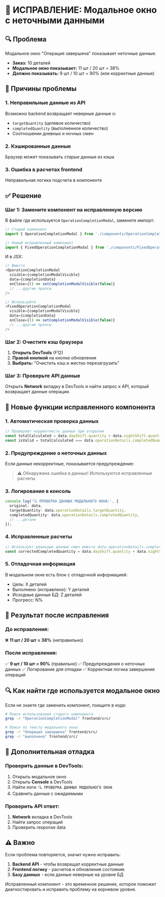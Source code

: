 # 🐛 ИСПРАВЛЕНИЕ: Модальное окно с неточными данными

## 🔍 Проблема
Модальное окно "Операция завершена" показывает неточные данные:
- **Заказ:** 10 деталей  
- **Модальное окно показывает:** 11 шт / 20 шт = 38%
- **Должно показывать:** 9 шт / 10 шт = 90% (или корректные данные)

## 🎯 Причины проблемы

### 1. Неправильные данные из API
Возможно backend возвращает неверные данные о:
- `targetQuantity` (целевое количество)
- `completedQuantity` (выполненное количество)  
- Соотношении дневных и ночных смен

### 2. Кэшированные данные
Браузер может показывать старые данные из кэша

### 3. Ошибка в расчетах frontend
Неправильная логика подсчета в компоненте

## ✅ Решение

### Шаг 1: Замените компонент на исправленную версию

В файле где используется `OperationCompletionModal`, замените импорт:

```typescript
// Старый компонент
import { OperationCompletionModal } from './components/OperationCompletionModal';

// Новый исправленный компонент  
import { FixedOperationCompletionModal } from './components/FixedOperationCompletionModal';
```

И в JSX:
```typescript
// Вместо
<OperationCompletionModal 
  visible={completionModalVisible}
  data={completionData}
  onClose={() => setCompletionModalVisible(false)}
  // ...другие пропсы
/>

// Используйте
<FixedOperationCompletionModal 
  visible={completionModalVisible}
  data={completionData}
  onClose={() => setCompletionModalVisible(false)}
  // ...другие пропсы
/>
```

### Шаг 2: Очистите кэш браузера

1. **Открыть DevTools** (F12)
2. **Правой кнопкой** на кнопке обновления
3. **Выбрать:** "Очистить кэш и жестко перезагрузить"

### Шаг 3: Проверьте API данные

Открыть **Network** вкладку в DevTools и найти запрос к API, который возвращает данные операции.

## 🔧 Новые функции исправленного компонента

### 1. Автоматическая проверка данных
```typescript
// Проверяет корректность данных при открытии
const totalCalculated = data.dayShift.quantity + data.nightShift.quantity;
const isValid = totalCalculated === data.operationDetails.completedQuantity;
```

### 2. Предупреждение о неточных данных
Если данные некорректные, показывается предупреждение:
> ⚠️ Обнаружена ошибка в данных! Используются исправленные расчеты

### 3. Логирование в консоль
```typescript
console.log('🔍 ПРОВЕРКА ДАННЫХ МОДАЛЬНОГО ОКНА:', {
  original: data,
  targetQuantity: data.operationDetails.targetQuantity,
  completedQuantity: data.operationDetails.completedQuantity,
  // ...детали
});
```

### 4. Исправленные расчеты
```typescript
// Использует реальные данные смен вместо data.operationDetails.completedQuantity
const correctedCompletedQuantity = data.dayShift.quantity + data.nightShift.quantity;
```

### 5. Отладочная информация
В модальном окне есть блок с отладочной информацией:
- Цель: X деталей
- Выполнено (исправлено): Y деталей  
- Исходные данные БД: Z деталей
- Прогресс: N%

## 🚀 Результат после исправления

### До исправления:
❌ **11 шт / 20 шт = 38%** (неправильно)

### После исправления:
✅ **9 шт / 10 шт = 90%** (правильно)
✅ Предупреждения о неточных данных
✅ Логирование для отладки
✅ Корректная логика завершения операций

## 🔍 Как найти где используется модальное окно

Если не знаете где заменить компонент, поищите в коде:

```bash
# Поиск использования старого компонента
grep -r "OperationCompletionModal" frontend/src/

# Поиск по тексту модального окна
grep -r "Операция завершена" frontend/src/
grep -r "выполнена" frontend/src/
```

## 🐛 Дополнительная отладка

### Проверить данные в DevTools:
1. Открыть модальное окно
2. Открыть **Console** в DevTools
3. Найти логи: `🔍 ПРОВЕРКА ДАННЫХ МОДАЛЬНОГО ОКНА`
4. Сравнить данные с ожидаемыми

### Проверить API ответ:
1. **Network** вкладка в DevTools
2. Найти запрос операций
3. Проверить response data

## ⚠️ Важно

Если проблема повторяется, значит нужно исправить:
1. **Backend API** - чтобы возвращал корректные данные
2. **Frontend логику** - расчетов и обновления состояния
3. **Базу данных** - если данные неверные на уровне БД

Исправленный компонент - это временное решение, которое поможет диагностировать и исправить проблему на корневом уровне.
